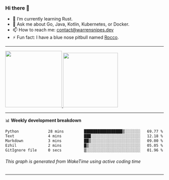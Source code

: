 ### Hi there 👋

- 🌱 I’m currently learning Rust.
- 💬 Ask me about Go, Java, Kotlin, Kubernetes, or Docker.
- 📫 How to reach me: contact@warrensnipes.dev
- ⚡ Fun fact: I have a blue nose pitbull named [Rocco](https://i.imgur.com/iLsSCKu.jpg).

-------


<a href="https://github.com/LockedThread/LockedThread">
  <img height="180em" src="https://github-readme-stats.vercel.app/api?username=LockedThread&theme=transparent&bg_color=00000000&show_icons=true&count_private=true" />
  <img height="174em" src="https://github-readme-stats.vercel.app/api/top-langs?username=LockedThread&theme=transparent&layout=compact&hide_progress=true&bg_color=00000000" />
  </a>

-------

📊 **Weekly development breakdown**
<!--START_SECTION:waka-->

```txt
Python             28 mins         █████████████████▒░░░░░░░   69.77 %
Text               4 mins          ███░░░░░░░░░░░░░░░░░░░░░░   12.18 %
Markdown           3 mins          ██▒░░░░░░░░░░░░░░░░░░░░░░   09.00 %
Ezhil              2 mins          █▒░░░░░░░░░░░░░░░░░░░░░░░   05.05 %
GitIgnore file     0 secs          ▒░░░░░░░░░░░░░░░░░░░░░░░░   01.96 %
```

<!--END_SECTION:waka-->
###### *This graph is generated from WakeTime using active coding time*
-------
